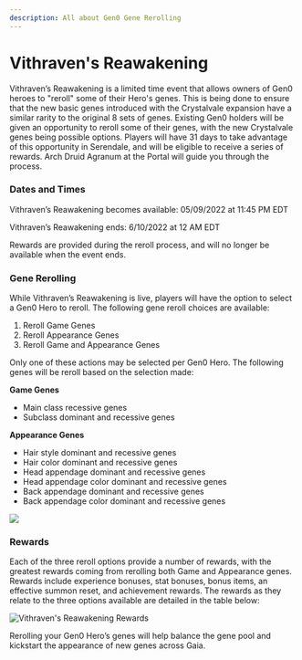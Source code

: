 ```yaml
---
description: All about Gen0 Gene Rerolling
---
```


# Vithraven's Reawakening

Vithraven’s Reawakening is a limited time event that allows owners of Gen0 heroes to "reroll" some of their Hero's genes. This is being done to ensure that the new basic genes introduced with the Crystalvale expansion have a similar rarity to the original 8 sets of genes. Existing Gen0 holders will be given an opportunity to reroll some of their genes, with the new Crystalvale genes being possible options. Players will have 31 days to take advantage of this opportunity in Serendale, and will be eligible to receive a series of rewards. Arch Druid Agranum at the Portal will guide you through the process.&#x20;

### **Dates and Times**

Vithraven’s Reawakening becomes available: 05/09/2022 at 11:45 PM EDT

Vithraven’s Reawakening ends: 6/10/2022 at 12 AM EDT

Rewards are provided during the reroll process, and will no longer be available when the event ends.

### **Gene Rerolling**

While Vithraven’s Reawakening is live, players will have the option to select a Gen0 Hero to reroll. The following gene reroll choices are available:

1. Reroll Game Genes&#x20;
2. Reroll Appearance Genes
3. Reroll Game and Appearance Genes

Only one of these actions may be selected per Gen0 Hero. The following genes will be reroll based on the selection made:

**Game Genes**

* Main class recessive genes
* Subclass dominant and recessive genes

**Appearance Genes**

* Hair style dominant and recessive genes
* Hair color dominant and recessive genes
* Head appendage dominant and recessive genes
* Head appendage color dominant and recessive genes
* Back appendage dominant and recessive genes
* Back appendage color dominant and recessive genes

![](../.gitbook/assets/Serendale\_Gen0\_Reroll\_5-9-22.png)

### **Rewards**

Each of the three reroll options provide a number of rewards, with the greatest rewards coming from rerolling both Game and Appearance genes. Rewards include experience bonuses, stat bonuses, bonus items, an effective summon reset, and achievement rewards. The rewards as they relate to the three options available are detailed in the table below:

![Vithraven's Reawakening Rewards](../.gitbook/assets/C9B74EE0-7106-400E-98A6-98A59DDCCDE1.jpeg)

Rerolling your Gen0 Hero’s genes will help balance the gene pool and kickstart the appearance of new genes across Gaia.
